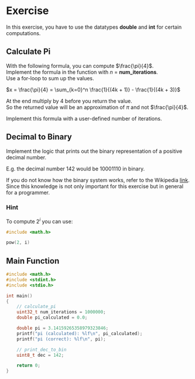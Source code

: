 # Exercise

In this exercise, you have to use the datatypes **double** and **int** for certain computations.

## Calculate Pi

With the following formula, you can compute $\frac{\pi}{4}$.  
Implement the formula in the function with $n$ = **num_iterations**.  
Use a for-loop to sum up the values.

$x = \frac{\pi}{4} = \sum_{k=0}^n \frac{1}{(4k + 1)} - \frac{1}{(4k + 3)}$

At the end multiply by 4 before you return the value.  
So the returned value will be an approximation of $\pi$ and not $\frac{\pi}{4}$.

Implement this formula with a user-defined number of iterations.

## Decimal to Binary

Implement the logic that prints out the binary representation of a positive decimal number.

E.g. the decimal number 142 would be 10001110 in binary.

If you do not know how the binary system works, refer to the Wikipedia [link](https://en.wikipedia.org/wiki/Binary_number).  
Since this knowledge is not only important for this exercise but in general for a programmer.

### Hint

To compute $2^i$ you can use:

```cpp
#include <math.h>

pow(2, i)
```

## Main Function

```cpp
#include <math.h>
#include <stdint.h>
#include <stdio.h>

int main()
{
    // calculate_pi
    uint32_t num_iterations = 1000000;
    double pi_calculated = 0.0;

    double pi = 3.14159265358979323846;
    printf("pi (calculated): %lf\n", pi_calculated);
    printf("pi (correct): %lf\n", pi);

    // print_dec_to_bin
    uint8_t dec = 142;

    return 0;
}

```
